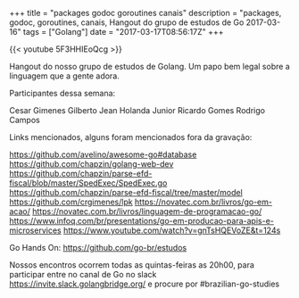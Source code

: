 +++
title = "packages godoc goroutines canais"
description = "packages, godoc, goroutines, canais, Hangout do grupo de estudos de Go 2017-03-16"
tags = ["Golang"]
date = "2017-03-17T08:56:17Z"
+++

{{< youtube 5F3HHIEoQcg >}}

Hangout do nosso grupo de estudos de Golang.
Um papo bem legal sobre a linguagem que a gente adora.

Participantes dessa semana:

Cesar Gimenes
Gilberto Jean
Holanda Junior
Ricardo Gomes
Rodrigo Campos

Links mencionados, alguns foram mencionados fora da gravação:

https://github.com/avelino/awesome-go#database
https://github.com/chapzin/golang-web-dev
https://github.com/chapzin/parse-efd-fiscal/blob/master/SpedExec/SpedExec.go
https://github.com/chapzin/parse-efd-fiscal/tree/master/model
https://github.com/crgimenes/lpk
https://novatec.com.br/livros/go-em-acao/
https://novatec.com.br/livros/linguagem-de-programacao-go/
https://www.infoq.com/br/presentations/go-em-producao-para-apis-e-microservices
https://www.youtube.com/watch?v=gnTsHQEVoZE&t=124s

Go Hands On:
https://github.com/go-br/estudos

Nossos encontros ocorrem todas as quintas-feiras as 20h00, para participar entre no canal de Go no slack https://invite.slack.golangbridge.org/ e procure por #brazilian-go-studies